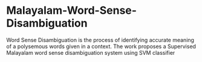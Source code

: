 # Malayalam-Word-Sense-Disambiguation

Word Sense Disambiguation is the process of identifying accurate meaning of a polysemous words given in a context. 
The work proposes a Supervised Malayalam word sense disambiguation system using SVM classifier
